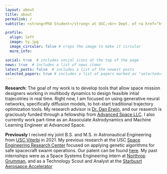 ```yaml
---
layout: about
title: about
permalink: /
subtitle: <strong>PhD Student</strong> at USC,<br> Dept. of <a href="https://astronautics.usc.edu/"> Astronautical Engineering</a>. <br> <br> Associate Astrodynamics and Machine Learning Engineer,<br> <a href="https://advancedspace.com/">Advanced Space</a>.

profile:
  align: left
  image: ty.jpg
  image_circular: false # crops the image to make it circular
  more_info: 

social: true  # includes social icons at the top of the page
news: true  # includes a list of news items
latest_posts: false  # includes a list of the newest posts
selected_papers: true # includes a list of papers marked as "selected={true}"
---
```


**Research:** The goal of my work is to develop tools that allow space mission designers working in multibody dynamics to design feasible intial trajecotries in real time. Right now, I am focused on using generative neural networks, specifically diffusion models, to hot-start traditional trajectory optimization tools. My research advisor is [Dr. Dan Erwin](https://viterbi.usc.edu/directory/faculty/Erwin/Daniel), and our reaserch is graciously funded through a fellowship from [Advanced Space LLC](https://advancedspace.com/). I also currently work part-time as an Assocuiate Astrodynamics and Machine Learning Engineer at Advanced Space. 

**Previously** I recived my joint B.S. and M.S. in Astronautical Engineering from [USC Viterbi](https://astronautics.usc.edu/) in 2021. My previous research at the USC [Space Engineering Research Center](https://www.isi.edu/centers-serc/) focused on applying genetic algorithms for safe spacecraft swarm operations. Our patent can be found [here](https://scholar.google.com/citations?view_op=view_citation&hl=en&user=7S8svBwAAAAJ&citation_for_view=7S8svBwAAAAJ:u5HHmVD_uO8C). My past internships were as a Space Systems Engineering intern at [Northrop Grumman](https://www.northropgrumman.com/), and as a Technology Scout and Analyst at the [Starbusrt Aerosapce Accelerator](https://starburst.aero/)